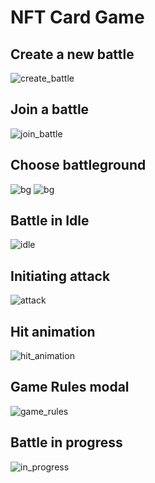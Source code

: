 # NFT Card Game

## Create a new battle

<img src="Screenshot_657.png" alt="create_battle" />

## Join a battle

<img src="Screenshot_658.png" alt="join_battle" />

## Choose battleground

<img src="Screenshot_662.png" alt="bg" />

<img src="Screenshot_663.png" alt="bg" />


## Battle in Idle

<img src="Screenshot_666.png" alt="idle" />

## Initiating attack

<img src="Screenshot_667.png" alt="attack" />

## Hit animation

<img src="Screenshot_668.png" alt="hit_animation" />

## Game Rules modal

<img src="Screenshot_669.png" alt="game_rules" />

## Battle in progress

<img src="Screenshot_670.png" alt="in_progress" />
